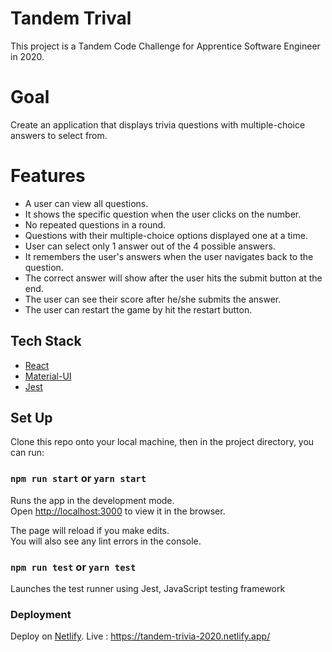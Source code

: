 # Tandem Trival

This project is a Tandem Code Challenge for Apprentice Software Engineer in 2020. 

# Goal

Create an application that displays trivia questions with multiple-choice answers to select from.

# Features
- A user can view all questions.
- It shows the specific question when the user clicks on the number.
- No repeated questions in a round.
- Questions with their multiple-choice options displayed one at a time.
- User can select only 1 answer out of the 4 possible answers.
- It remembers the user's answers when the user navigates back to the question.
- The correct answer will show after the user hits the submit button at the end.
- The user can see their score after he/she submits the answer.
- The user can restart the game by hit the restart button.

## Tech Stack
- [React](https://reactjs.org/)
- [Material-UI](https://material-ui.com/)
- [Jest](https://jestjs.io/)

## Set Up
Clone this repo onto your local machine, then in the project directory, you can run:

### `npm run start` or `yarn start`

Runs the app in the development mode.\
Open [http://localhost:3000](http://localhost:3000) to view it in the browser.

The page will reload if you make edits.\
You will also see any lint errors in the console.

### `npm run test` or `yarn test`

Launches the test runner using Jest, JavaScript testing framework


### Deployment
Deploy on [Netlify](https://www.netlify.com/). Live : https://tandem-trivia-2020.netlify.app/
